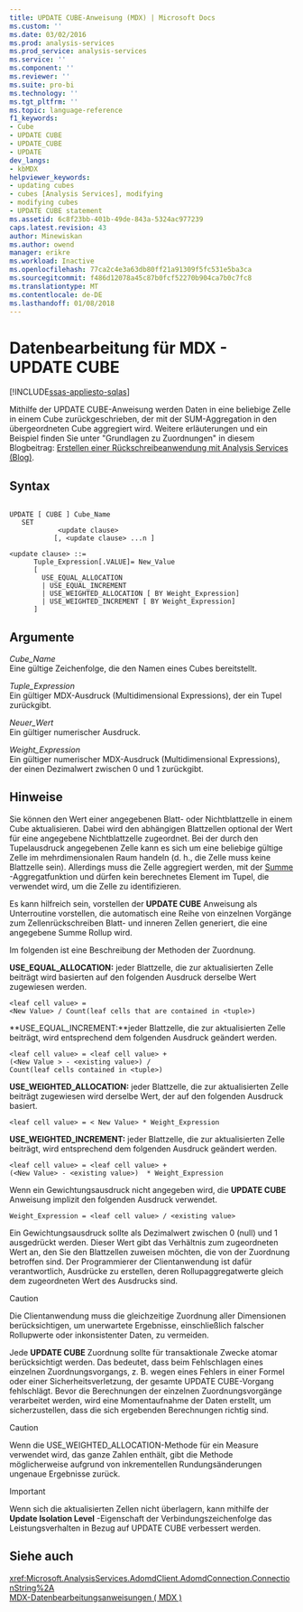 ```yaml
---
title: UPDATE CUBE-Anweisung (MDX) | Microsoft Docs
ms.custom: ''
ms.date: 03/02/2016
ms.prod: analysis-services
ms.prod_service: analysis-services
ms.service: ''
ms.component: ''
ms.reviewer: ''
ms.suite: pro-bi
ms.technology: ''
ms.tgt_pltfrm: ''
ms.topic: language-reference
f1_keywords:
- Cube
- UPDATE CUBE
- UPDATE_CUBE
- UPDATE
dev_langs:
- kbMDX
helpviewer_keywords:
- updating cubes
- cubes [Analysis Services], modifying
- modifying cubes
- UPDATE CUBE statement
ms.assetid: 6c8f23bb-401b-49de-843a-5324ac977239
caps.latest.revision: 43
author: Minewiskan
ms.author: owend
manager: erikre
ms.workload: Inactive
ms.openlocfilehash: 77ca2c4e3a63db80ff21a91309f5fc531e5ba3ca
ms.sourcegitcommit: f486d12078a45c87b0fcf52270b904ca7b0c7fc8
ms.translationtype: MT
ms.contentlocale: de-DE
ms.lasthandoff: 01/08/2018
---
```

# <a name="mdx-data-manipulation---update-cube"></a>Datenbearbeitung für MDX - UPDATE CUBE
[!INCLUDE[ssas-appliesto-sqlas](../includes/ssas-appliesto-sqlas.md)]

  Mithilfe der UPDATE CUBE-Anweisung werden Daten in eine beliebige Zelle in einem Cube zurückgeschrieben, der mit der SUM-Aggregation in den übergeordneten Cube aggregiert wird. Weitere erläuterungen und ein Beispiel finden Sie unter "Grundlagen zu Zuordnungen" in diesem Blogbeitrag: [Erstellen einer Rückschreibeanwendung mit Analysis Services (Blog)](http://go.microsoft.com/fwlink/?LinkId=394977).  
  
## <a name="syntax"></a>Syntax  
  
```  
  
UPDATE [ CUBE ] Cube_Name   
   SET   
            <update clause>   
           [, <update clause> ...n ]  
  
<update clause> ::=   
      Tuple_Expression[.VALUE]= New_Value  
      [   
        USE_EQUAL_ALLOCATION   
        | USE_EQUAL_INCREMENT   
        | USE_WEIGHTED_ALLOCATION [ BY Weight_Expression]   
        | USE_WEIGHTED_INCREMENT [ BY Weight_Expression]  
      ]  
```  
  
## <a name="arguments"></a>Argumente  
 *Cube_Name*  
 Eine gültige Zeichenfolge, die den Namen eines Cubes bereitstellt.  
  
 *Tuple_Expression*  
 Ein gültiger MDX-Ausdruck (Multidimensional Expressions), der ein Tupel zurückgibt.  
  
 *Neuer_Wert*  
 Ein gültiger numerischer Ausdruck.  
  
 *Weight_Expression*  
 Ein gültiger numerischer MDX-Ausdruck (Multidimensional Expressions), der einen Dezimalwert zwischen 0 und 1 zurückgibt.  
  
## <a name="remarks"></a>Hinweise  
 Sie können den Wert einer angegebenen Blatt- oder Nichtblattzelle in einem Cube aktualisieren. Dabei wird den abhängigen Blattzellen optional der Wert für eine angegebene Nichtblattzelle zugeordnet. Bei der durch den Tupelausdruck angegebenen Zelle kann es sich um eine beliebige gültige Zelle im mehrdimensionalen Raum handeln (d. h., die Zelle muss keine Blattzelle sein). Allerdings muss die Zelle aggregiert werden, mit der [Summe](../mdx/sum-mdx.md) -Aggregatfunktion und dürfen kein berechnetes Element im Tupel, die verwendet wird, um die Zelle zu identifizieren.  
  
 Es kann hilfreich sein, vorstellen der **UPDATE CUBE** Anweisung als Unterroutine vorstellen, die automatisch eine Reihe von einzelnen Vorgänge zum Zellenrückschreiben Blatt- und inneren Zellen generiert, die eine angegebene Summe Rollup wird.  
  
 Im folgenden ist eine Beschreibung der Methoden der Zuordnung.  
  
 **USE_EQUAL_ALLOCATION:** jeder Blattzelle, die zur aktualisierten Zelle beiträgt wird basierten auf den folgenden Ausdruck derselbe Wert zugewiesen werden.  
  
```  
<leaf cell value> =   
<New Value> / Count(leaf cells that are contained in <tuple>)  
```  
  
 **USE_EQUAL_INCREMENT:**jeder Blattzelle, die zur aktualisierten Zelle beiträgt, wird entsprechend dem folgenden Ausdruck geändert werden.  
  
```  
<leaf cell value> = <leaf cell value> +   
(<New Value > - <existing value>) /  
Count(leaf cells contained in <tuple>)  
```  
  
 **USE_WEIGHTED_ALLOCATION:** jeder Blattzelle, die zur aktualisierten Zelle beiträgt zugewiesen wird derselbe Wert, der auf den folgenden Ausdruck basiert.  
  
```  
<leaf cell value> = < New Value> * Weight_Expression  
```  
  
 **USE_WEIGHTED_INCREMENT:** jeder Blattzelle, die zur aktualisierten Zelle beiträgt, wird entsprechend dem folgenden Ausdruck geändert werden.  
  
```  
<leaf cell value> = <leaf cell value> +   
(<New Value> - <existing value>)  * Weight_Expression  
```  
  
 Wenn ein Gewichtungsausdruck nicht angegeben wird, die **UPDATE CUBE** Anweisung implizit den folgenden Ausdruck verwendet.  
  
```  
Weight_Expression = <leaf cell value> / <existing value>  
```  
  
 Ein Gewichtungsausdruck sollte als Dezimalwert zwischen 0 (null) und 1 ausgedrückt werden. Dieser Wert gibt das Verhältnis zum zugeordneten Wert an, den Sie den Blattzellen zuweisen möchten, die von der Zuordnung betroffen sind. Der Programmierer der Clientanwendung ist dafür verantwortlich, Ausdrücke zu erstellen, deren Rollupaggregatwerte gleich dem zugeordneten Wert des Ausdrucks sind.  
  
> [!CAUTION]  
>  Die Clientanwendung muss die gleichzeitige Zuordnung aller Dimensionen berücksichtigen, um unerwartete Ergebnisse, einschließlich falscher Rollupwerte oder inkonsistenter Daten, zu vermeiden.  
  
 Jede **UPDATE CUBE** Zuordnung sollte für transaktionale Zwecke atomar berücksichtigt werden. Das bedeutet, dass beim Fehlschlagen eines einzelnen Zuordnungsvorgangs, z. B. wegen eines Fehlers in einer Formel oder einer Sicherheitsverletzung, der gesamte UPDATE CUBE-Vorgang fehlschlägt. Bevor die Berechnungen der einzelnen Zuordnungsvorgänge verarbeitet werden, wird eine Momentaufnahme der Daten erstellt, um sicherzustellen, dass die sich ergebenden Berechnungen richtig sind.  
  
> [!CAUTION]  
>  Wenn die USE_WEIGHTED_ALLOCATION-Methode für ein Measure verwendet wird, das ganze Zahlen enthält, gibt die Methode möglicherweise aufgrund von inkrementellen Rundungsänderungen ungenaue Ergebnisse zurück.  
  
> [!IMPORTANT]  
>  Wenn sich die aktualisierten Zellen nicht überlagern, kann mithilfe der **Update Isolation Level** -Eigenschaft der Verbindungszeichenfolge das Leistungsverhalten in Bezug auf UPDATE CUBE verbessert werden.  
  
## <a name="see-also"></a>Siehe auch  
 <xref:Microsoft.AnalysisServices.AdomdClient.AdomdConnection.ConnectionString%2A>   
 [MDX-Datenbearbeitungsanweisungen &#40; MDX &#41;](../mdx/mdx-data-manipulation-statements-mdx.md)  
  
  
